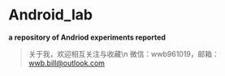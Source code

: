 # Android_lab
__a repository of Andriod experiments reported__
>关于我，欢迎相互关注与收藏\n
>微信：wwb961019，邮箱：wwb.bill@outlook.com

